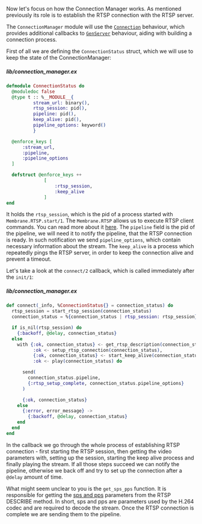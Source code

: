 Now let's focus on how the Connection Manager works. As mentioned previously its role is to establish the RTSP connection with the RTSP server.

The `ConnectionManager` module will use the [`Connection`](https://hexdocs.pm/connection/Connection.html) behaviour, which provides additional callbacks to [`GenServer`](https://hexdocs.pm/elixir/GenServer.html) behaviour, aiding with building a connection process.

First of all we are defining the `ConnectionStatus` struct, which we will use to keep the state of the ConnectionManager:

##### lib/connection_manager.ex
```elixir
defmodule ConnectionStatus do
  @moduledoc false
  @type t :: %__MODULE__{
          stream_url: binary(),
          rtsp_session: pid(),
          pipeline: pid(),
          keep_alive: pid(),
          pipeline_options: keyword()
          }

  @enforce_keys [
      :stream_url,
      :pipeline,
      :pipeline_options
  ]

  defstruct @enforce_keys ++
              [
                  :rtsp_session,
                  :keep_alive
              ]
end
```

It holds the `rtsp_session`, which is the pid of a process started with `Membrane.RTSP.start/1`. The `Membrane.RTSP` allows us to execute RTSP client commands. You can read more about it [here](https://hexdocs.pm/membrane_rtsp/readme.html).
The `pipeline` field is the pid of the pipeline, we will need it to notify the pipeline, that the RTSP connection is ready. In such notification we send `pipeline_options`, which contain necessary information about the stream.
The `keep_alive` is a process which repeatedly pings the RTSP server, in order to keep the connection alive and prevent a timeout.

Let's take a look at the `connect/2` callback, which is called immediately after the `init/1`:

##### lib/connection_manager.ex
```elixir
def connect(_info, %ConnectionStatus{} = connection_status) do
  rtsp_session = start_rtsp_session(connection_status)
  connection_status = %{connection_status | rtsp_session: rtsp_session}

  if is_nil(rtsp_session) do
    {:backoff, @delay, connection_status}
  else
    with {:ok, connection_status} <- get_rtsp_description(connection_status),
          :ok <- setup_rtsp_connection(connection_status),
          {:ok, connection_status} <- start_keep_alive(connection_status),
          :ok <- play(connection_status) do    

      send(
        connection_status.pipeline,
        {:rtsp_setup_complete, connection_status.pipeline_options}
      )

      {:ok, connection_status}
    else
      {:error, error_message} ->
        {:backoff, @delay, connection_status}
    end
  end
end
```

In the callback we go through the whole process of establishing RTSP connection - first starting the RTSP session, then getting the video parameters with, setting up the session, starting the keep alive process and finally playing the stream.
If all those steps succeed we can notify the pipeline, otherwise we back off and try to set up the connection after a `@delay` amount of time.

What might seem unclear to you is the `get_sps_pps` function.
It is responsible for getting the [sps and pps](https://www.cardinalpeak.com/blog/the-h-264-sequence-parameter-set) parameters from the RTSP DESCRIBE method. In short, sps and pps are parameters used by the H.264 codec and are required to decode the stream. Once the RTSP connection is complete we are sending them to the pipeline.